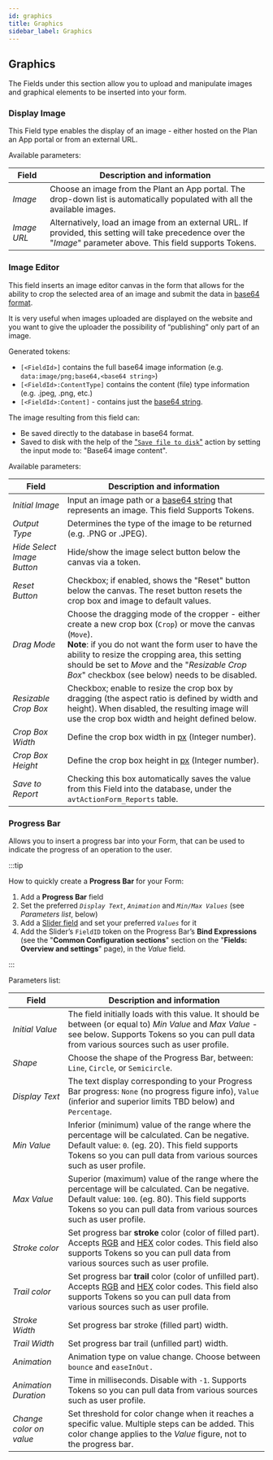 ```yaml
---
id: graphics
title: Graphics
sidebar_label: Graphics
---
```


## **Graphics**

The Fields under this section allow you to upload and manipulate images and graphical elements to be inserted into your form.

### Display Image

This Field type enables the display of an image - either hosted on the Plan an App portal or from an external URL.

Available parameters:

| Field | Description and information |
| ----- | --------------------------- |
|*Image*|Choose an image from the Plant an App portal. The drop-down list is automatically populated with all the available images.|
|*Image URL*|Alternatively, load an image from an external URL. If provided, this setting will take precedence over the "*Image*" parameter above. This field supports Tokens.|

### Image Editor

This field inserts an image editor canvas in the form that allows for the ability to crop the selected area of an image and submit the data in [base64 format](https://en.wikipedia.org/wiki/Base64).

It is very useful when images uploaded are displayed on the website and you want to give the uploader the possibility of “publishing” only part of an image.

Generated tokens: 
- `[<FieldId>]` contains the full base64 image information (e.g. `data:image/png;base64,<base64 string>`)
- `[<FieldId>:ContentType]` contains the content (file) type information (e.g. .jpeg, .png, etc.)
- `[<FieldId>:Content]` - contains just the [base64 string](https://www.base64decode.org/).

The image resulting from this field can:

- Be saved directly to the database in base64 format.
- Saved to disk with the help of the ["`Save file to disk`"](https://learn.plantanapp.com/docs/actions/save-file-to-disk) action by setting the input mode to: "Base64 image content".

Available parameters:

| Field | Description and information |
| ----- | --------------------------- |
|*Initial Image*|Input an image path or a [base64 string](https://www.base64decode.org/) that represents an image. This field Supports Tokens.|
|*Output Type*|Determines the type of the image to be returned (e.g. .PNG or .JPEG).|
|*Hide Select Image Button*|Hide/show the image select button below the canvas via a token.|
|*Reset Button*|Checkbox; if enabled, shows the "Reset" button below the canvas. The reset button resets the crop box and image to default values.|
|*Drag Mode*|Choose the dragging mode of the cropper - either create a new crop box (`Crop`) or move the canvas (`Move`).</br> **Note**: if you do not want the form user to have the ability to resize the cropping area, this setting should be set to *Move* and the "*Resizable Crop Box*" checkbox (see below) needs to be disabled.|
|*Resizable Crop Box*|Checkbox; enable to resize the crop box by dragging (the aspect ratio is defined by width and height). When disabled, the resulting image will use the crop box width and height defined below.|
|*Crop Box Width*|Define the crop box width in [px](https://www.w3.org/Style/Examples/007/units.en.html#units) (Integer number).|
|*Crop Box Height*|Define the crop box height in [px](https://www.w3.org/Style/Examples/007/units.en.html#units) (Integer number).|
| *Save to Report* | Checking this box automatically saves the value from this Field into the database, under the `avtActionForm_Reports` table. |

### Progress Bar

Allows you to insert a progress bar into your Form, that can be used to indicate the progress of an operation to the user.

:::tip

How to quickly create a **Progress Bar** for your Form:

1. Add a **Progress Bar** field
2. Set the preferred *`Display Text`*, *`Animation`* and *`Min/Max Values`* (see *Parameters list*, below)
3. Add a [Slider field](#slider) and set your preferred *`Values`* for it
4. Add the Slider’s `FieldID` token on the Progress Bar’s **Bind Expressions** (see the "**Common Configuration sections**" section on the "**Fields: Overview and settings**" page), in the *Value* field.

:::

Parameters list:

| Field | Description and information |
| ----- | --------------------------- |
|*Initial Value*|The field initially loads with this value. It should be between (or equal to) *Min Value* and *Max Value* - see below. Supports Tokens so you can pull data from various sources such as user profile.|
|*Shape*|Choose the shape of the Progress Bar, between: `Line`, `Circle`, or `Semicircle`.|
|*Display Text*|The text display corresponding to your Progress Bar progress: `None` (no progress figure info), `Value` (inferior and superior limits TBD below) and `Percentage`.|
|*Min Value*|Inferior (minimum) value of the range where the percentage will be calculated. Can be negative. Default value: `0`. (eg. 20). This field supports Tokens so you can pull data from various sources such as user profile.|
|*Max Value*|Superior (maximum) value of the range where the percentage will be calculated. Can be negative. Default value: `100`. (eg. 80). This field supports Tokens so you can pull data from various sources such as user profile.|
|*Stroke color*|Set progress bar **stroke** color (color of filled part). Accepts [RGB](https://www.google.com/search?q=hex+color+picker) and [HEX](https://www.google.com/search?q=rgb+color+picker) color codes. This field also supports Tokens so you can pull data from various sources such as user profile.|
|*Trail color*|Set progress bar **trail** color (color of unfilled part). Accepts [RGB](https://www.google.com/search?q=hex+color+picker) and [HEX](https://www.google.com/search?q=rgb+color+picker) color codes. This field also supports Tokens so you can pull data from various sources such as user profile.|
|*Stroke Width*|Set progress bar stroke (filled part) width.|
|*Trail Width*|Set progress bar trail (unfilled part) width.|
|*Animation*|Animation type on value change. Choose between `bounce` and `easeInOut.`|
|*Animation Duration*|Time in milliseconds. Disable with `-1`. Supports Tokens so you can pull data from various sources such as user profile.|
|*Change color on value*|Set threshold for color change when it reaches a specific value. Multiple steps can be added. This color change applies to the *Value* figure, not to the progress bar.|